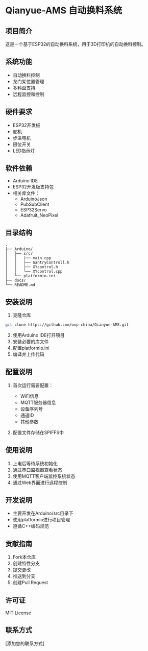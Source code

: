 # Qianyue-AMS 自动换料系统

## 项目简介
这是一个基于ESP32的自动换料系统，用于3D打印机的自动换料控制。

## 系统功能
- 自动换料控制
- 龙门架位置管理
- 多料盘支持
- 远程监控和控制

## 硬件要求
- ESP32开发板
- 舵机
- 步进电机
- 限位开关
- LED指示灯

## 软件依赖
- Arduino IDE
- ESP32开发板支持包
- 相关库文件：
  - ArduinoJson
  - PubSubClient
  - ESP32Servo
  - Adafruit_NeoPixel

## 目录结构
```
.
├── Arduino/
│   ├── src/
│   │   ├── main.cpp
│   │   ├── GantryControll.h
│   │   ├── XYcontrol.h
│   │   └── XYcontrol.cpp
│   └── platformio.ini
├── docs/
└── README.md
```

## 安装说明
1. 克隆仓库
```bash
git clone https://github.com/onp-china/Qianyue-AMS.git
```

2. 使用Arduino IDE打开项目
3. 安装必要的库文件
4. 配置platformio.ini
5. 编译并上传代码

## 配置说明
1. 首次运行需要配置：
   - WiFi信息
   - MQTT服务器信息
   - 设备序列号
   - 通道ID
   - 其他参数

2. 配置文件存储在SPIFFS中

## 使用说明
1. 上电后等待系统初始化
2. 通过串口监视器查看状态
3. 使用MQTT客户端监控系统状态
4. 通过Web界面进行远程控制

## 开发说明
- 主要开发在Arduino/src目录下
- 使用platformio进行项目管理
- 遵循C++编码规范

## 贡献指南
1. Fork本仓库
2. 创建特性分支
3. 提交更改
4. 推送到分支
5. 创建Pull Request

## 许可证
MIT License

## 联系方式
[添加您的联系方式]
